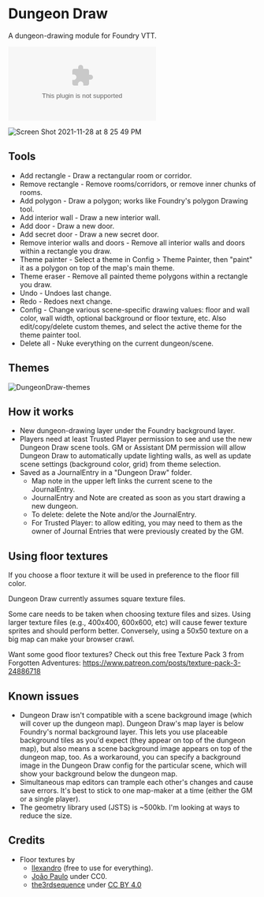 # Dungeon Draw

A dungeon-drawing module for Foundry VTT.

![Latest Release Download Count](https://img.shields.io/github/downloads/mcglincy/dungeondraw-foundry-vtt/latest/module.zip)

![Screen Shot 2021-11-28 at 8 25 49 PM](https://user-images.githubusercontent.com/189172/143799176-d798823d-a990-4ff9-b660-763dbfd0082a.png)

## Tools

- Add rectangle - Draw a rectangular room or corridor.
- Remove rectangle - Remove rooms/corridors, or remove inner chunks of rooms.
- Add polygon - Draw a polygon; works like Foundry's polygon Drawing tool.
- Add interior wall - Draw a new interior wall.
- Add door - Draw a new door.
- Add secret door - Draw a new secret door.
- Remove interior walls and doors - Remove all interior walls and doors within a rectangle you draw.
- Theme painter - Select a theme in Config > Theme Painter, then "paint" it as a polygon on top of the map's main theme.
- Theme eraser - Remove all painted theme polygons within a rectangle you draw.
- Undo - Undoes last change.
- Redo - Redoes next change.
- Config - Change various scene-specific drawing values: floor and wall color, wall width, optional background or floor texture, etc. Also edit/copy/delete custom themes, and select the active theme for the theme painter tool.
- Delete all - Nuke everything on the current dungeon/scene.

## Themes

![DungeonDraw-themes](https://user-images.githubusercontent.com/189172/142654535-cd797a63-c2b3-4c7a-8613-fa6b49baca33.jpg)

## How it works

- New dungeon-drawing layer under the Foundry background layer.
- Players need at least Trusted Player permission to see and use the new Dungeon Draw scene tools. GM or Assistant DM permission will allow Dungeon Draw to automatically update lighting walls, as well as update scene settings (background color, grid) from theme selection.
- Saved as a JournalEntry in a "Dungeon Draw" folder.
  - Map note in the upper left links the current scene to the JournalEntry.
  - JournalEntry and Note are created as soon as you start drawing a new dungeon.
  - To delete: delete the Note and/or the JournalEntry.
  - For Trusted Player: to allow editing, you may need to them as the owner of Journal Entries that were previously created by the GM.

## Using floor textures

If you choose a floor texture it will be used in preference to the floor fill color.

Dungeon Draw currently assumes square texture files.

Some care needs to be taken when choosing texture files and sizes. Using larger texture files (e.g., 400x400, 600x600, etc) will cause fewer texture sprites and should perform better. Conversely, using a 50x50 texture on a big map can make your browser crawl.

Want some good floor textures? Check out this free Texture Pack 3 from Forgotten Adventures: https://www.patreon.com/posts/texture-pack-3-24886718

## Known issues

- Dungeon Draw isn't compatible with a scene background image (which will cover up the dungeon map). Dungeon Draw's map layer is below Foundry's normal background layer. This lets you use placeable background tiles as you'd expect (they appear on top of the dungeon map), but also means a scene background image appears on top of the dungeon map, too. As a workaround, you can specify a background image in the Dungeon Draw config for the particular scene, which will show your background below the dungeon map.
- Simultaneous map editors can trample each other's changes and cause save errors. It's best to stick to one map-maker at a time (either the GM or a single player).
- The geometry library used (JSTS) is \~500kb. I'm looking at ways to reduce the size.

## Credits

- Floor textures by
  - [llexandro](https://www.deviantart.com/llexandro/gallery/54632558/sci-fi-textures) (free to use for everything).
  - [João Paulo](https://3dtextures.me/about/) under CC0.
  - [the3rdsequence](https://www.the3rdsequence.com/texturedb/) under [CC BY 4.0](https://creativecommons.org/licenses/by/4.0/)
